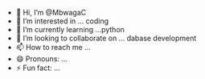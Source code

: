 - 👋 Hi, I’m @MbwagaC
- 👀 I’m interested in ... coding 
- 🌱 I’m currently learning ...python
- 💞️ I’m looking to collaborate on ... dabase development 
- 📫 How to reach me ...
- 😄 Pronouns: ...
- ⚡ Fun fact: ...

<!---
MbwagaC/MbwagaC is a ✨ special ✨ repository because its `README.md` (this file) appears on your GitHub profile.
You can click the Preview link to take a look at your changes.
--->
